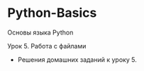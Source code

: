 # Python-Basics
Основы языка Python

Урок 5. Работа с файлами

- Решения домашних заданий к уроку 5.
